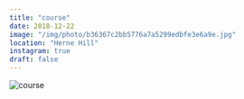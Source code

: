 ```yaml
---
title: "course"
date: 2018-12-22
image: "/img/photo/b36367c2bb5776a7a5299edbfe3e6a9e.jpg"
location: "Herne Hill"
instagram: true
draft: false
---
```


![course](/img/photo/b36367c2bb5776a7a5299edbfe3e6a9e.jpg)
